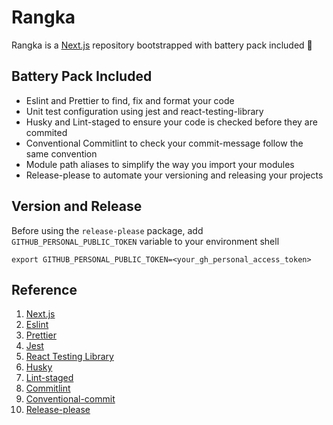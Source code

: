 # Rangka

Rangka is a [Next.js](https://nextjs.org/) repository bootstrapped with battery pack included 🔋

## Battery Pack Included
- Eslint and Prettier to find, fix and format your code
- Unit test configuration using jest and react-testing-library
- Husky and Lint-staged to ensure your code is checked before they are commited
- Conventional Commitlint to check your commit-message follow the same convention
- Module path aliases to simplify the way you import your modules
- Release-please to automate your versioning and releasing your projects 

## Version and Release
Before using the `release-please` package, add `GITHUB_PERSONAL_PUBLIC_TOKEN` variable to your environment shell
```
export GITHUB_PERSONAL_PUBLIC_TOKEN=<your_gh_personal_access_token>
```


## Reference
1. [Next.js](https://nextjs.org/)
2. [Eslint](https://eslint.org/)
3. [Prettier](https://prettier.io/)
4. [Jest](https://jestjs.io/)
5. [React Testing Library](https://testing-library.com/docs/react-testing-library/intro/)
6. [Husky](https://typicode.github.io/husky/#/)
7. [Lint-staged](https://github.com/okonet/lint-staged#readme)
8. [Commitlint](https://commitlint.js.org/#/)
9. [Conventional-commit](https://www.conventionalcommits.org/en/v1.0.0/)
10. [Release-please](https://github.com/googleapis/release-please)